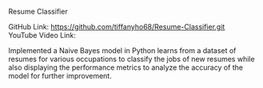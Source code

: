 Resume Classifier <br/>

GitHub Link: https://github.com/tiffanyho68/Resume-Classifier.git <br/>
YouTube Video Link: <br/>

Implemented a Naive Bayes model in Python learns from a dataset of resumes for various occupations to classify the jobs of new resumes while also displaying the performance metrics to analyze the accuracy of the model for further improvement.

